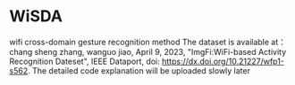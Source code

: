 # WiSDA
wifi cross-domain gesture recognition method
The dataset is available at：
chang sheng zhang, wanguo jiao, April 9, 2023, "ImgFi:WiFi-based Activity Recognition Dateset", IEEE Dataport, doi: https://dx.doi.org/10.21227/wfp1-s562.
The detailed code explanation will be uploaded slowly later
